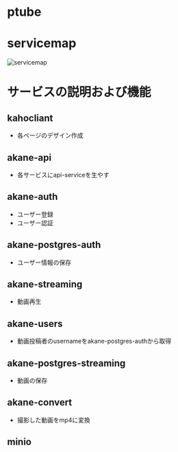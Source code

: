 # ptube
# servicemap
![servicemap]()

# サービスの説明および機能

## kahocliant
- 各ページのデザイン作成

## akane-api
- 各サービスにapi-serviceを生やす

## akane-auth
- ユーザー登録
- ユーザー認証

## akane-postgres-auth
- ユーザー情報の保存

## akane-streaming
- 動画再生

## akane-users
- 動画投稿者のusernameをakane-postgres-authから取得

## akane-postgres-streaming
- 動画の保存

## akane-convert
- 撮影した動画をmp4に変換

## minio

